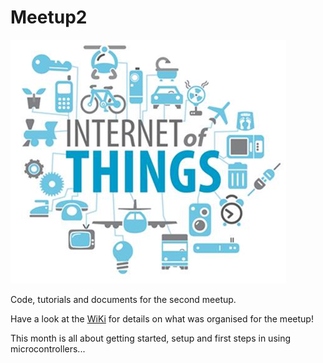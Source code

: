 # Meetup2

![IoT Main Image](https://github.com/SRUK-IoT-Meetup/assets/blob/master/images/iot-main.png)

Code, tutorials and documents for the second meetup.

Have a look at the [WiKi](https://github.com/SRUK-IoT-Meetup/Meetup2/wiki) for details on what was organised for the meetup!

This month is all about getting started, setup and first steps in using microcontrollers...

